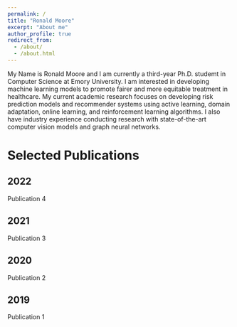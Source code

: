 ```yaml
---
permalink: /
title: "Ronald Moore"
excerpt: "About me"
author_profile: true
redirect_from: 
  - /about/
  - /about.html
---
```


My Name is Ronald Moore and I am currently a third-year Ph.D. studemt in Computer Science at Emory University.
I am interested in developing machine learning models to promote fairer and more equitable treatment in healthcare. My current academic research focuses on developing risk prediction models and recommender systems using active learning, domain adaptation, online learning, and reinforcement learning algorithms. I also have industry experience conducting research with state-of-the-art computer vision models and graph neural networks.

Selected Publications
======

2022
------
Publication 4

2021
------
Publication 3

2020
------
Publication 2

2019
------
Publication 1